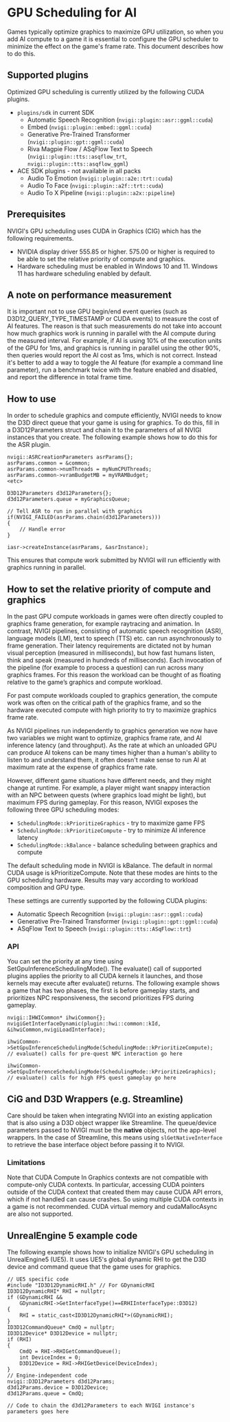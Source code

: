 # GPU Scheduling for AI

Games typically optimize graphics to maximize GPU utilization, so when you add AI compute to a game it is essential to configure the GPU scheduler to minimize the effect on the game's frame rate. This document describes how to do this.

## Supported plugins
Optimized GPU scheduling is currently utilized by the following CUDA plugins.
* `plugins/sdk` in current SDK
  * Automatic Speech Recognition (`nvigi::plugin::asr::ggml::cuda`)
  * Embed (`nvigi::plugin::embed::ggml::cuda`)
  * Generative Pre-Trained Transformer (`nvigi::plugin::gpt::ggml::cuda`)
  * Riva Magpie Flow / ASqFlow Text to Speech (`nvigi::plugin::tts::asqflow_trt`, `nvigi::plugin::tts::asqflow_ggml`)
* ACE SDK plugins - not available in all packs
  * Audio To Emotion (`nvigi::plugin::a2e::trt::cuda`)
  * Audio To Face (`nvigi::plugin::a2f::trt::cuda`)
  * Audio To X Pipeline (`nvigi::plugin::a2x::pipeline`)

## Prerequisites
NVIGI's GPU scheduling uses CUDA in Graphics (CIG) which has the following requirements.
* NVIDIA display driver 555.85 or higher. 575.00 or higher is required to be able to set the relative priority of compute and graphics.
* Hardware scheduling must be enabled in Windows 10 and 11. Windows 11 has hardware scheduling enabled by default.

## A note on performance measurement
It is important not to use GPU begin/end event queries (such as D3D12_QUERY_TYPE_TIMESTAMP or CUDA events) to measure the cost of AI features. The reason is that such measurements do not take into account how much graphics work is running in parallel with the AI compute during the measured interval. For example, if AI is using 10% of the execution units of the GPU for 1ms, and graphics is running in parallel using the other 90%, then queries would report the AI cost as 1ms, which is not correct. Instead it's better to add a way to toggle the AI feature (for example a command line parameter), run a benchmark twice with the feature enabled and disabled, and report the difference in total frame time.

## How to use

In order to schedule graphics and compute efficiently, NVIGI needs to know the D3D direct queue that your game is using for graphics. To do this, fill in a D3D12Parameters struct and chain it to the parameters of all NVIGI instances that you create. The following example shows how to do this for the ASR plugin. 

    nvigi::ASRCreationParameters asrParams{};
    asrParams.common = &common;
    asrParams.common->numThreads = myNumCPUThreads;
    asrParams.common->vramBudgetMB = myVRAMBudget;
    <etc>
    
    D3D12Parameters d3d12Parameters{};
    d3d12Parameters.queue = myGraphicsQueue;

    // Tell ASR to run in parallel with graphics
	if(NVIGI_FAILED(asrParams.chain(d3d12Parameters)))
    {
        // Handle error
    }

	iasr->createInstance(asrParams, &asrInstance);

This ensures that compute work submitted by NVIGI will run efficiently with graphics running in parallel. 

## How to set the relative priority of compute and graphics
In the past GPU compute workloads in games were often directly coupled to graphics frame generation, for example raytracing and animation. In contrast, NVIGI pipelines, consisting of automatic speech recognition (ASR), language models (LM), text to speech (TTS) etc. can run asynchronously to frame generation. Their latency requirements are dictated not by human visual perception (measured in milliseconds), but how fast humans listen, think and speak (measured in hundreds of milliseconds). Each invocation of the pipeline (for example to process a question) can run across many graphics frames. For this reason the workload can be thought of as floating relative to the game’s graphics and compute workload.

For past compute workloads coupled to graphics generation, the compute work was often on the critical path of the graphics frame, and so the hardware executed compute with high priority to try to maximize graphics frame rate.

As NVIGI pipelines run independently to graphics generation we now have two variables we might want to optimize, graphics frame rate, and AI inference latency (and throughput). As the rate at which an unloaded GPU can produce AI tokens can be many times higher than a human's ability to listen to and understand them, it often doesn't make sense to run AI at maximum rate at the expense of graphics frame rate.

However, different game situations have different needs, and they might change at runtime. For example, a player might want snappy interaction with an NPC between quests (where graphics load might be light), but maximum FPS during gameplay. For this reason, NVIGI exposes the following three GPU scheduling modes:

* `SchedulingMode::kPrioritizeGraphics` - try to maximize game FPS
* `SchedulingMode::kPrioritizeCompute` - try to minimize AI inference latency
* `SchedulingMode::kBalance` - balance scheduling between graphics and compute

The default scheduling mode in NVIGI is kBalance. The default in normal CUDA usage is kPrioritizeCompute. Note that these modes are hints to the GPU scheduling hardware. Results may vary according to workload composition and GPU type.

These settings are currently supported by the following CUDA plugins:
  * Automatic Speech Recognition (`nvigi::plugin::asr::ggml::cuda`)
  * Generative Pre-Trained Transformer (`nvigi::plugin::gpt::ggml::cuda`)
  * ASqFlow Text to Speech (`nvigi::plugin::tts::ASqFlow::trt`)

### API
You can set the priority at any time using SetGpuInferenceSchedulingMode(). The evaluate() call of supported plugins applies the priority to all CUDA kernels it launches, and those kernels may execute after evaluate() returns. The following example shows a game that has two phases, the first is before gameplay starts, and prioritizes NPC responsiveness, the second prioritizes FPS during gameplay.
    
    nvigi::IHWICommon* ihwiCommon{};
    nvigiGetInterfaceDynamic(plugin::hwi::common::kId, &ihwiCommon,nvigiLoadInterface);

    ihwiCommon->SetGpuInferenceSchedulingMode(SchedulingMode::kPrioritizeCompute);
    // evaluate() calls for pre-quest NPC interaction go here

    ihwiCommon->SetGpuInferenceSchedulingMode(SchedulingMode::kPrioritizeGraphics);
    // evaluate() calls for high FPS quest gameplay go here

## CiG and D3D Wrappers (e.g. Streamline)

Care should be taken when integrating NVIGI into an existing application that is also using a D3D object wrapper like Streamline.  The queue/device parameters passed to NVIGI must be the **native** objects, not the app-level wrappers.  In the case of Streamline, this means using `slGetNativeInterface` to retrieve the base interface object before passing it to NVIGI.

### Limitations
Note that CUDA Compute In Graphics contexts are not compatible with compute-only CUDA contexts. In particular, accessing CUDA pointers outside of the CUDA context that created them may cause CUDA API errors, which if not handled can cause crashes. So using multiple CUDA contexts in a game is not recommended. CUDA virtual memory and cudaMallocAsync are also not supported.

## UnrealEngine 5 example code

The following example shows how to initialize NVIGI's GPU scheduling in UnrealEngine5 (UE5). It uses UE5's global dynamic RHI to get the D3D device and command queue that the game uses for graphics.

    // UE5 specific code
    #include "ID3D12DynamicRHI.h" // For GDynamicRHI
    ID3D12DynamicRHI* RHI = nullptr;
    if (GDynamicRHI && 
        GDynamicRHI->GetInterfaceType()==ERHIInterfaceType::D3D12)
    {
        RHI = static_cast<ID3D12DynamicRHI*>(GDynamicRHI);
    }
    ID3D12CommandQueue* CmdQ = nullptr;
    ID3D12Device* D3D12Device = nullptr;
    if (RHI)
    {
        CmdQ = RHI->RHIGetCommandQueue();
        int DeviceIndex = 0;
        D3D12Device = RHI->RHIGetDevice(DeviceIndex);
    }
    // Engine-independent code
    nvigi::D3D12Parameters d3d12Params;
    d3d12Params.device = D3D12Device;
    d3d12Params.queue = CmdQ;

    // Code to chain the d3d12Parameters to each NVIGI instance's parameters goes here



